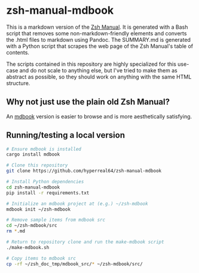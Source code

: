# zsh-manual-mdbook

This is a markdown version of the [Zsh Manual](http://zsh.sourceforge.net/Doc/).
It is generated with a Bash script that removes some non-markdown-friendly
elements and converts the .html files to markdown using Pandoc. The SUMMARY.md
is generated with a Python script that scrapes the web page of the Zsh Manual's
table of contents.

The scripts contained in this repository are highly specialized for this
use-case and do not scale to anything else, but I've tried to make them as
abstract as possible, so they should work on anything with the same HTML
structure.

## Why not just use the plain old Zsh Manual?

An [mdbook](https://rust-lang.github.io/mdBook/) version is easier to browse and is more
aesthetically satisfying.

## Running/testing a local version

```bash
# Ensure mdbook is installed
cargo install mdbook

# Clone this repository
git clone https://github.com/hyperreal64/zsh-manual-mdbook

# Install Python dependencies
cd zsh-manual-mdbook
pip install -r requirements.txt

# Initialize an mdbook project at (e.g.) ~/zsh-mdbook
mdbook init ~/zsh-mdbook

# Remove sample items from mdbook src
cd ~/zsh-mdbook/src
rm *.md

# Return to repository clone and run the make-mdbook script
./make-mdbook.sh

# Copy items to mdbook src
cp -rf ~/zsh_doc_tmp/mdbook_src/* ~/zsh-mdbook/src/
```
